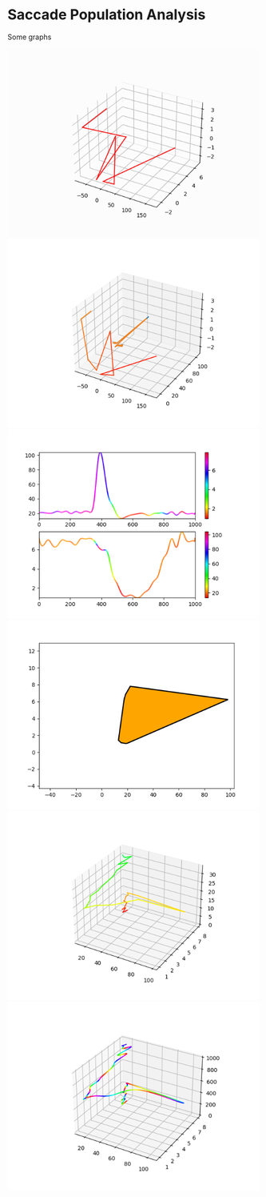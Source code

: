 # Saccade Population Analysis

Some graphs

<img src="graphs/display/pop_clusts.gif" />
<img src="graphs/display/spline.png" />
<img src="graphs/display/changemap_spline.png" />
<img src="graphs/display/trace_hull.png" />
<img src="graphs/display/parametric.png" />
<img src="graphs/display/parametric_spline.png" />

